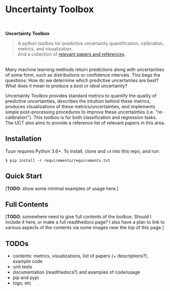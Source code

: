 # Uncertainty Toolbox

<br/>

**Uncertainty Toolbox**
> A python toolbox for predictive uncertainty quantification, calibration, metrics, and
> visualization.\
> And a collection of [relevant papers and references](docs/paper_list.md).

<!--**A python toolbox for predictive uncertainty quantification, calibration, metrics, and visualization.**-->

&nbsp;\
Many machine learning methods return predictions along with uncertainties of some form,
such as distributions or confidence intervals. This begs the questions: How do we
determine which predictive uncertanties are best? What does it mean to produce a _best_
or _ideal_ uncertainty?

Uncertainty Toolbox provides standard metrics to quantify the quality of predictive
uncertainties, describes the intuition behind these metrics, produces visualizations of
these metrics/uncertainties, and implements simple post-processing procedures to improve
these uncertainties (i.e.  "re-calibration").  This toolbox is for both classification
and regression tasks. The UCT also aims to provide a reference list of relevant papers
in this area.


## Installation

Tuun requires Python 3.6+. To install, clone and `cd` into this repo, and run:
```
$ pip install -r requirements/requirements.txt
```


## Quick Start
[**TODO**: show some minimal examples of usage here.]


## Full Contents
[**TODO**: somewhere need to give full contents of the toolbox. Should I include it
here, or make a full readthedocs page? I also have a plan to link to various
aspects of the contents via some images near the top of this page.]


## TODOs
* contents: metrics, visualizations, list of papers (+ descriptions?), example code
* unit tests
* documentation (readthedocs?) and examples of code/usage
* pip and pypi
* logo, etc

